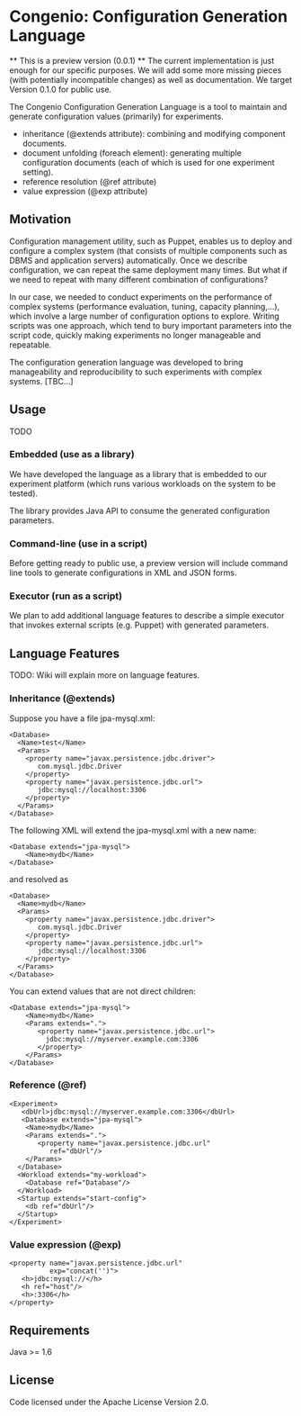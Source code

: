 Congenio: Configuration Generation Language
========================================================

** This is a preview version (0.0.1) ** The current implementation
is just enough for our specific purposes. We will add some more missing
pieces (with potentially incompatible changes) as well as documentation.
We target Version 0.1.0 for public use.

The Congenio Configuration Generation Language is a tool
to maintain and generate configuration values (primarily) for experiments.

 * inheritance (@extends attribute): combining and modifying component
 documents.
 * document unfolding (foreach element): generating multiple configuration
 documents (each of which is used for one experiment setting).
 * reference resolution (@ref attribute)
 * value expression (@exp attribute)

Motivation
-----
Configuration management utility, such as Puppet, enables us
to deploy and configure a complex system (that consists of multiple
components such as DBMS and application servers) automatically. Once
we describe configuration, we can repeat the same deployment many times.
But what if we need to repeat with many different combination of configurations?

In our case, we needed to conduct experiments on the performance of
complex systems (performance evaluation, tuning, capacity planning,...), which
involve a large number of configuration options to explore. Writing scripts
was one approach, which tend to bury important parameters into the script code,
quickly making experiments no longer manageable and repeatable.

The configuration generation language was developed to bring manageability
and reproducibility to such experiments with complex systems. [TBC...]

Usage
-----
TODO

### Embedded (use as a library)
We have developed the language as a library that is embedded to
our experiment platform (which runs various workloads on the system to be tested).

The library provides Java API to consume the generated configuration parameters.

### Command-line (use in a script)

Before getting ready to public use, a preview version will include command line
tools to generate configurations in XML and JSON forms.

### Executor (run as a script)

We plan to add additional language features to describe a simple executor
that invokes external scripts (e.g. Puppet) with generated parameters.

Language Features
-----------------
TODO: Wiki will explain more on language features.

### Inheritance (@extends)
Suppose you have a file jpa-mysql.xml:

	<Database>
	  <Name>test</Name>
	  <Params>
	    <property name="javax.persistence.jdbc.driver">
	       com.mysql.jdbc.Driver
	    </property>
	    <property name="javax.persistence.jdbc.url">
	       jdbc:mysql://localhost:3306
	    </property>
	  </Params>
	</Database>
The following XML will extend the jpa-mysql.xml with a new
name:

	<Database extends="jpa-mysql">
	    <Name>mydb</Name>
	</Database>
and resolved as

	<Database>
	  <Name>mydb</Name>
	  <Params>
	    <property name="javax.persistence.jdbc.driver">
	       com.mysql.jdbc.Driver
	    </property>
	    <property name="javax.persistence.jdbc.url">
	       jdbc:mysql://localhost:3306
	    </property>
	  </Params>
	</Database>

You can extend values that are not direct children:

	<Database extends="jpa-mysql">
	    <Name>mydb</Name>
	    <Params extends=".">
	       <property name="javax.persistence.jdbc.url">
	         jdbc:mysql://myserver.example.com:3306
	       </property>
	    </Params>
	</Database>
### Reference (@ref)

	<Experiment>
	   <dbUrl>jdbc:mysql://myserver.example.com:3306</dbUrl>
	   <Database extends="jpa-mysql">
	    <Name>mydb</Name>
	    <Params extends=".">
	       <property name="javax.persistence.jdbc.url"
	          ref="dbUrl"/>
	    </Params>
      </Database>
      <Workload extends="my-workload">
        <Database ref="Database"/>
      </Workload>
      <Startup extends="start-config">
        <db ref="dbUrl"/>
      </Startup>
    </Experiment>

### Value expression (@exp)

	<property name="javax.persistence.jdbc.url"
	          exp="concat('')">
	   <h>jdbc:mysql://</h>
	   <h ref="host"/>
	   <h>:3306</h>
	</property>

Requirements
------------

Java >= 1.6

License
-------
Code licensed under the Apache License Version 2.0.
